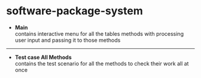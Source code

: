 # software-package-system

* **Main** <br/>
contains interactive menu for all the tables methods with processing user input and passing it to those methods <br/>

- - -
* **Test case All Methods** <br/>
contains the test scenario for all the methods to check their work all at once
